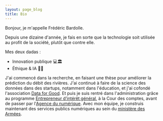 ```yaml
---
layout: page_blog
title: Bio
---
```


Bonjour, je m'appelle Frédéric Bardolle.

Depuis une dizaine d'année, je fais en sorte que la technologie soit utilisée au profit de la société, plutôt que contre elle.

Mes deux dadas :

* Innovation publique 💻🏛
* Éthique & IA 🤔🤖

J'ai commencé dans la recherche, en faisant une thèse pour améliorer la prédiction du débit des rivières. J'ai continué à faire de la science des données dans des startups, notamment dans l'éducation, et j'ai cofondé l'association [Data for Good](https://dataforgood.fr/). Et puis je suis rentré dans l'administration grâce au programme [Entrepreneur d’intérêt général](https://entrepreneur-interet-general.etalab.gouv.fr), à la Cour des comptes, avant de passer par l'[Agence du numérique](https://societenumerique.gouv.fr/). Avec mon équipe, je construis maintenant des services publics numériques au sein du [ministère des Armées](https://beta.gouv.fr/incubateurs/fabnumdef.html).
